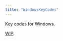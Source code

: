```yaml
---
title: "WindowsKeyCodes"
---
```


Key codes for Windows.

[WIP](https://github.com/guidepup/guidepup/compare/feat/nvda-support).
